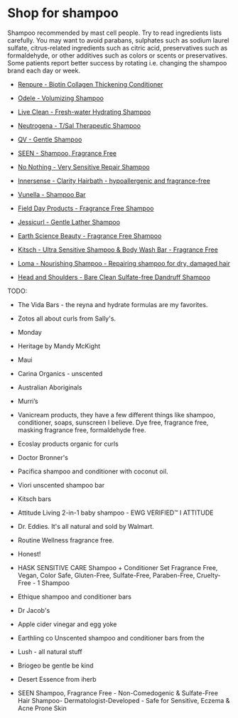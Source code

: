 <!--
source: jph
tags: shop
-->

# Shop for shampoo

Shampoo recommended by mast cell people. Try to read ingredients lists carefully. You may want to avoid parabans, sulphates such as sodium laurel sulfate, citrus-related ingredients such as citric acid, preservatives such as formaldehyde,
or other additives such as colors or scents or preservatives. Some patients report better success by rotating i.e. changing the shampoo brand each day or week.

* [Renpure - Biotin Collagen Thickening Conditioner](https://www.renpure.com/products/hair/biotin-collagen-thickening-conditioner/)

* [Odele - Volumizing Shampoo](https://odelebeauty.com/products/volumizing-shampoo)

* [Live Clean - Fresh-water Hydrating Shampoo](https://ca.live-clean.com/collections/hair/products/live-clean-fresh-water-hydrating-shampoo)

* [Neutrogena - T/Sal Therapeutic Shampoo](https://www.neutrogena.com/products/haircare/tsal-therapeutic-shampoo-scalp-build-up-control/6809650.html)

* [QV - Gentle Shampoo](https://www.qvskincare.com.au/products/qv-gentle-shampoo.html)

* [SEEN -  Shampoo, Fragrance Free](https://helloseen.com/products/shampoo-fragrance-free)

* [No Nothing - Very Sensitive Repair Shampoo](https://nonothing.us/products/no-nothing-very-sensitive-repair-shampoo)

* [Innersense - Clarity Hairbath - hypoallergenic and fragrance-free](https://innersensebeauty.com/product/clarity-hairbath/)

* [Vunella - Shampoo Bar](https://vunella.com/products/vunella-shampoo-bar)

* [Field Day Products - Fragrance Free Shampoo](https://www.fielddayproducts.com/our-products/product.fragrance-free-shampoo-042563604486.html)

* [Jessicurl - Gentle Lather Shampoo](https://jessicurl.com/products/gentle-lather-shampoo)

* [Earth Science Beauty - Fragrance Free Shampoo](https://earthsciencebeauty.com/products/fragrance-free-shampoo)

* [Kitsch - Ultra Sensitive Shampoo & Body Wash Bar - Fragrance Free](https://www.mykitsch.com/en-gb/products/ultra-sensitive-shampoo-body-wash-bar)

* [Loma - Nourishing Shampoo - Repairing shampoo for dry, damaged hair](https://lomabeauty.eu/products/nourishing-shampoo)

* [Head and Shoulders - Bare Clean Sulfate-free Dandruff Shampoo](https://headandshoulders.com/en-us/shop-products/dandruff-shampoo/bare-pure-clean-anti-dandruff-shampoo)

TODO:

* The Vida Bars - the reyna and hydrate formulas are my favorites.

* Zotos all about curls from Sally's.

* Monday

* Heritage by Mandy McKight

* Maui

* Carina Organics - unscented

* Australian Aboriginals

* Murri’s

* Vanicream products, they have a few different things like shampoo, conditioner, soaps, sunscreen I believe. Dye free, fragrance free, masking fragrance free, formaldehyde free.

* Ecoslay products organic for curls

* Doctor Bronner's

* Pacifica shampoo and conditioner with coconut oil.

* Viori unscented shampoo bar

* Kitsch bars 

* Attitude Living 2-in-1 baby shampoo - EWG VERIFIED™ I ATTITUDE

* Dr. Eddies. It's all natural and sold by Walmart.

* Routine Wellness fragrance free.

* Honest! 

* HASK SENSITIVE CARE Shampoo + Conditioner Set Fragrance Free, Vegan, Color Safe, Gluten-Free, Sulfate-Free, Paraben-Free, Cruelty-Free - 1 Shampoo 

* Ethique shampoo and conditioner bars

* Dr Jacob's

* Apple cider vinegar and egg yoke

* Earthling co Unscented shampoo and conditioner bars from the 

* Lush - all natural stuff

* Briogeo be gentle be kind

* Desert Essence from iherb

* SEEN Shampoo, Fragrance Free - Non-Comedogenic & Sulfate-Free Hair Shampoo- Dermatologist-Developed - Safe for Sensitive, Eczema & Acne Prone Skin
